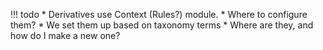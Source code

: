 !!! todo
    * Derivatives use Context (Rules?) module.
    * Where to configure them?
    * We set them up based on taxonomy terms
    * Where are they, and how do I make a new one?
